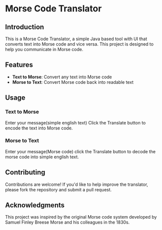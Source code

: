 # Morse Code Translator


## Introduction

This is a Morse Code Translator, a simple Java based tool with UI that converts text into Morse code and vice versa. This project is designed to help you communicate in Morse code.

## Features

* **Text to Morse**: Convert any text into Morse code
* **Morse to Text**: Convert Morse code back into readable text

## Usage

### Text to Morse
Enter your message(simple english text)
Click the Translate button to encode the text into Morse code.


### Morse to Text
Enter your message(Morse code)
click the Translate button to decode the morse code into simple english text.  

## Contributing

Contributions are welcome! If you'd like to help improve the translator, please fork the repository and submit a pull request.

## Acknowledgments

This project was inspired by the original Morse code system developed by Samuel Finley Breese Morse and his colleagues in the 1830s.
